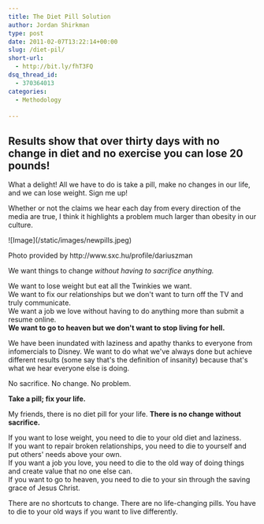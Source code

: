 ```yaml
---
title: The Diet Pill Solution
author: Jordan Shirkman
type: post
date: 2011-02-07T13:22:14+00:00
slug: /diet-pil/
short-url:
  - http://bit.ly/fhT3FQ
dsq_thread_id:
  - 370364013
categories:
  - Methodology

---
```

## Results show that over thirty days with no change in diet and no exercise you can lose 20 pounds!

What a delight! All we have to do is take a pill, make no changes in our life, and we can lose weight. Sign me up!

Whether or not the claims we hear each day from every direction of the media are true, I think it highlights a problem much larger than obesity in our culture.

<div style="width: 449px" class="wp-caption aligncenter">
  ![Image](/static/images/newpills.jpeg)
  
  <p class="wp-caption-text">
    Photo provided by http://www.sxc.hu/profile/dariuszman
  </p>
</div>

We want things to change _without having to sacrifice anything._

We want to lose weight but eat all the Twinkies we want.  
We want to fix our relationships but we don't want to turn off the TV and truly communicate.  
We want a job we love without having to do anything more than submit a resume online.  
 **We want to go to heaven but we don't want to stop living for hell.**

We have been inundated with laziness and apathy thanks to everyone from infomercials to Disney. We want to do what we've always done but achieve different results (some say that's the definition of insanity) because that's what we hear everyone else is doing.

No sacrifice. No change. No problem.

**Take a pill; fix your life.**

My friends, there is no diet pill for your life. **There is no change without sacrifice.**

If you want to lose weight, you need to die to your old diet and laziness.  
If you want to repair broken relationships, you need to die to yourself and put others' needs above your own.  
If you want a job you love, you need to die to the old way of doing things and create value that no one else can.  
If you want to go to heaven, you need to die to your sin through the saving grace of Jesus Christ.

There are no shortcuts to change. There are no life-changing pills. You have to die to your old ways if you want to live differently.